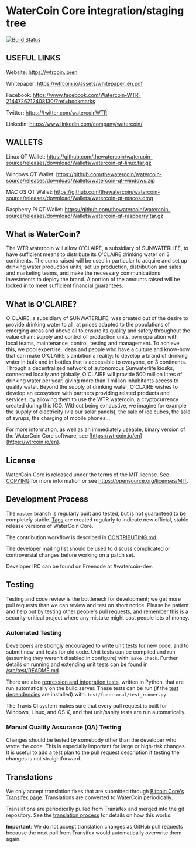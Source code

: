 WaterCoin Core integration/staging tree
=====================================

[![Build Status](https://travis-ci.org/watercoin-project/watercoin.svg?branch=master)](https://travis-ci.org/watercoin-project/watercoin)

USEFUL LINKS
----------------
Website: https://wtrcoin.io/en 

Whitepaper: https://wtrcoin.io/assets/whitepaper_en.pdf 

Facebook: https://www.facebook.com/Watercoin-WTR-2144726212408130/?ref=bookmarks 

Twitter: https://twitter.com/watercoinWTR 

LinkedIn: https://www.linkedin.com/company/watercoin/ 


WALLETS
----------------

Linux QT Wallet: 
https://github.com/thewatercoin/watercoin-source/releases/download/Wallets/watercoin-qt-linux.tar.gz 

Windows QT Wallet: 
https://github.com/thewatercoin/watercoin-source/releases/download/Wallets/watercoin-qt-windows.zip  

MAC OS QT Wallet: 
https://github.com/thewatercoin/watercoin-source/releases/download/Wallets/watercoin-qt-macos.dmg 

Raspberry Pi QT Wallet: 
https://github.com/thewatercoin/watercoin-source/releases/download/Wallets/watercoin-qt-raspberry.tar.gz 



What is WaterCoin?
----------------
The WTR watercoin will allow O'CLAIRE, a subsidiary of SUNWATERLIFE, 
to have sufficient means to distribute its O'CLAIRE drinking water on 3 continents. 
The sums raised will be used in particular to acquire and set up drinking water production units, set up production, distribution and sales 
and marketing teams, and make the necessary communications investments to deploy the brand. 
A portion of the amounts raised will be locked in to meet sufficient financial guarantees.

What is O'CLAIRE?
----------------
O'CLAIRE, a subsidiary of SUNWATERLIFE, was created out of the desire to provide drinking water to all, at prices adapted to the populations 
of emerging areas and above all to ensure its quality and safety throughout the value chain: supply and control of production units, 
own operation with local teams, maintenance, control, testing and management. To achieve this, we pool expertise, ideas and people who have a culture 
and know-how that can make O'CLAIRE's ambition a reality: to develop a brand of drinking water in bulk and in bottles that is accessible to everyone, on 3 continents. 
Through a decentralized network of autonomous Sunwaterlife kiosks, connected locally and globally, O'CLAIRE will provide 500 million litres of drinking water per year, 
giving more than 1 million inhabitants access to quality water. Beyond the supply of drinking water, O'CLAIRE wishes to develop an ecosystem with partners providing 
related products and services, by allowing them to use the WTR watercoin, a cryptocurrency created during this ICO. Without being exhaustive, we imagine for example the 
supply of electricity (via our solar panels), the sale of ice cubes, the sale of syrups, the charging of mobile phones...

For more information, as well as an immediately useable, binary version of
the WaterCoin Core software, see [https://wtrcoin.io/en](https://wtrcoin.io/en).

License
-------

WaterCoin Core is released under the terms of the MIT license. See [COPYING](COPYING) for more
information or see https://opensource.org/licenses/MIT.

Development Process
-------------------

The `master` branch is regularly built and tested, but is not guaranteed to be
completely stable. [Tags](https://github.com/watercoin-project/watercoin/tags) are created
regularly to indicate new official, stable release versions of WaterCoin Core.

The contribution workflow is described in [CONTRIBUTING.md](CONTRIBUTING.md).

The developer [mailing list](https://groups.google.com/forum/#!forum/watercoin-dev)
should be used to discuss complicated or controversial changes before working
on a patch set.

Developer IRC can be found on Freenode at #watercoin-dev.

Testing
-------

Testing and code review is the bottleneck for development; we get more pull
requests than we can review and test on short notice. Please be patient and help out by testing
other people's pull requests, and remember this is a security-critical project where any mistake might cost people
lots of money.

### Automated Testing

Developers are strongly encouraged to write [unit tests](src/test/README.md) for new code, and to
submit new unit tests for old code. Unit tests can be compiled and run
(assuming they weren't disabled in configure) with: `make check`. Further details on running
and extending unit tests can be found in [/src/test/README.md](/src/test/README.md).

There are also [regression and integration tests](/test), written
in Python, that are run automatically on the build server.
These tests can be run (if the [test dependencies](/test) are installed) with: `test/functional/test_runner.py`

The Travis CI system makes sure that every pull request is built for Windows, Linux, and OS X, and that unit/sanity tests are run automatically.

### Manual Quality Assurance (QA) Testing

Changes should be tested by somebody other than the developer who wrote the
code. This is especially important for large or high-risk changes. It is useful
to add a test plan to the pull request description if testing the changes is
not straightforward.

Translations
------------

We only accept translation fixes that are submitted through [Bitcoin Core's Transifex page](https://www.transifex.com/projects/p/bitcoin/).
Translations are converted to WaterCoin periodically.

Translations are periodically pulled from Transifex and merged into the git repository. See the
[translation process](doc/translation_process.md) for details on how this works.

**Important**: We do not accept translation changes as GitHub pull requests because the next
pull from Transifex would automatically overwrite them again.
